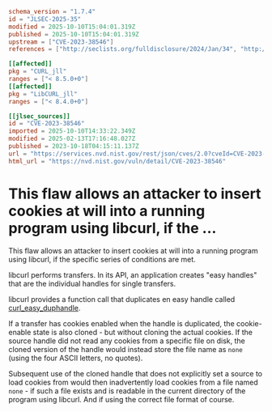 ```toml
schema_version = "1.7.4"
id = "JLSEC-2025-35"
modified = 2025-10-10T15:04:01.319Z
published = 2025-10-10T15:04:01.319Z
upstream = ["CVE-2023-38546"]
references = ["http://seclists.org/fulldisclosure/2024/Jan/34", "http://seclists.org/fulldisclosure/2024/Jan/37", "http://seclists.org/fulldisclosure/2024/Jan/38", "https://curl.se/docs/CVE-2023-38546.html", "https://forum.vmssoftware.com/viewtopic.php?f=8&t=8868", "https://lists.fedoraproject.org/archives/list/package-announce@lists.fedoraproject.org/message/OGMXNRNSJ4ETDK6FRNU3J7SABXPWCHSQ/", "https://support.apple.com/kb/HT214036", "https://support.apple.com/kb/HT214057", "https://support.apple.com/kb/HT214058", "https://support.apple.com/kb/HT214063", "http://seclists.org/fulldisclosure/2024/Jan/34", "http://seclists.org/fulldisclosure/2024/Jan/37", "http://seclists.org/fulldisclosure/2024/Jan/38", "https://curl.se/docs/CVE-2023-38546.html", "https://forum.vmssoftware.com/viewtopic.php?f=8&t=8868", "https://lists.fedoraproject.org/archives/list/package-announce@lists.fedoraproject.org/message/OGMXNRNSJ4ETDK6FRNU3J7SABXPWCHSQ/", "https://support.apple.com/kb/HT214036", "https://support.apple.com/kb/HT214057", "https://support.apple.com/kb/HT214058", "https://support.apple.com/kb/HT214063"]

[[affected]]
pkg = "CURL_jll"
ranges = ["< 8.5.0+0"]
[[affected]]
pkg = "LibCURL_jll"
ranges = ["< 8.4.0+0"]

[[jlsec_sources]]
id = "CVE-2023-38546"
imported = 2025-10-10T14:33:22.349Z
modified = 2025-02-13T17:16:48.027Z
published = 2023-10-18T04:15:11.137Z
url = "https://services.nvd.nist.gov/rest/json/cves/2.0?cveId=CVE-2023-38546"
html_url = "https://nvd.nist.gov/vuln/detail/CVE-2023-38546"
```

# This flaw allows an attacker to insert cookies at will into a running program using libcurl, if the ...

This flaw allows an attacker to insert cookies at will into a running program
using libcurl, if the specific series of conditions are met.

libcurl performs transfers. In its API, an application creates "easy handles"
that are the individual handles for single transfers.

libcurl provides a function call that duplicates en easy handle called
[curl_easy_duphandle](https://curl.se/libcurl/c/curl_easy_duphandle.html).

If a transfer has cookies enabled when the handle is duplicated, the
cookie-enable state is also cloned - but without cloning the actual
cookies. If the source handle did not read any cookies from a specific file on
disk, the cloned version of the handle would instead store the file name as
`none` (using the four ASCII letters, no quotes).

Subsequent use of the cloned handle that does not explicitly set a source to
load cookies from would then inadvertently load cookies from a file named
`none` - if such a file exists and is readable in the current directory of the
program using libcurl. And if using the correct file format of course.

